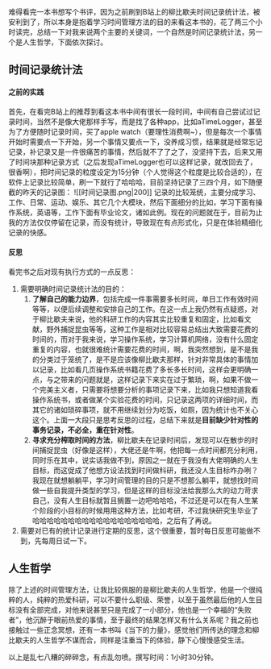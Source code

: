 难得看完一本书想写个书评，因为之前刷到B站上的柳比歇夫时间记录统计法，被安利到了，所以本身是抱着学习时间管理方法的目的来看这本书的，花了两三个小时读完，总结一下对我来说两个主要的关键词，一个自然是时间记录统计法，另一个是人生哲学，下面依次探讨。
## 时间记录统计法
#### 之前的实践
首先，在看完B站上的推荐到看这本书中间有很长一段时间，中间有自己尝试过记录时间，当然不是像大佬那样手写，而是找了各种app，比如aTimeLogger，甚至为了方便随时记录时间，买了apple watch（要理性消费啊~），但是每次一个事情开始时需要点一下开始，另一个事情又要点一下，没养成习惯，结果就是经常忘记记录，补记录又是一件很痛苦的事情，然后就不了了之了，没坚持下去，后来又用了时间块那种记录方式（之后发现aTimeLogger也可以这样记录，就改回去了，很香啊），把时间记录的粒度设定为15分钟（个人觉得这个粒度是比较合适的），在软件上记录比较简单，刷一下就行了哈哈哈，目前坚持记录了三四个月，如下随便截的昨天的记录图：
![[时间记录图.png|200]]
记录的比较笼统，主要分成学习、工作、日常、运动、娱乐、其它几个大模块，然后下面细分的比如，学习下面有操作系统，英语等，工作下面有毕业论文，诸如此例。现在的问题就在于，目前为止我的方法仅仅停留在记录，而没有统计，导致现在有点形式化，只是在体验精细化记录的快感。
#### 反思
看完书之后对现有执行方式的一点反思：
1. 需要明确时间记录统计法的目的：
	1. **了解自己的能力边界**，包括完成一件事需要多长时间，单日工作有效时间等等，以便后续调整和安排自己的工作。在这一点上我仍然有点疑惑，对于柳比歇夫来说，他的科研工作的内容其实比较重复和固定，比如看文献，野外捕捉昆虫等等，这种工作是相对比较容易总结出大致需要花费的时间的，而对于我来说，学习操作系统，学习计算机网络，没有什么固定重复的内容，也就很难统计需要花费的时间，啊，我突然想到，是不是我的分类过于笼统了，是不是应该像柳比歇夫那样，针对非常具体的事情加以记录，比如看几页操作系统书籍花费了多长多长时间，这样会更明确一点，与之带来的问题就是，这样记录下来实在过于繁琐，啊，如果不做一个完美主义者，只需要将想要分析的事项记录下来，比如我只想知道我看操作系统书，或者做某个实验花费的时间，只记录这两项的详细时间，而其它的诸如琐碎事项，就不用继续划分为吃饭，如厕，因为统计也不关心这个。上面一大段只是思考反思的过程，总结下来就是**目前缺少针对性的事务记录，不必全，重在针对性**。
	2. **寻求充分榨取时间的方法**，柳比歇夫在记录时间后，发现可以在散步的时间捕捉昆虫（好像是这样），大佬还是牛啊，他把每一点时间都充分利用，同时乐在其中，说实话我做不到，原因之一就在于我没有大佬明确的人生目标，而这促成了他想方设法找到时间做科研，我还没人生目标咋办咧？我现在就想躺躺平，学习时间管理的目的只是不想那么躺平，就想找时间做一些自我提升类型的学习，但是这样的目标没法给我那么大的动力苛求自己，没有人生目标就暂且搁置一边吧哈哈哈，不过还是可以在有人生某个阶段的小目标的时候用用这种方法，比如考研，不过我快研究生毕业了哈哈哈哈哈哈哈哈哈哈哈哈哈哈哈哈哈哈，之后有了再说。
2. 需要对已有的统计记录进行定期的反思，这个很重要，暂时每日反思可能做不到，先每周日试一下。

## 人生哲学
除了上述的时间管理方法，让我比较佩服的是柳比歇夫的人生哲学，他是一个很纯粹的人，纯粹的热爱科研，可以不要什么职级、荣誉，以至于虽然最后他的人生目标没有全部完成，对他来说甚至只是完成了一小部分，他也是一个幸福的“失败者”，他沉醉于眼前热爱的事情，至于最终的结果怎样又有什么关系呢？我之前也接触过一些正念冥想，还有一本书叫《当下的力量》，感觉他们所传达的理念和柳比歇夫的人生哲学不谋而合，同样是注重当下的体验，静下心慢慢感受生活。


以上是乱七八糟的碎碎念，有点乱勿喷。撰写时间：1小时30分钟。
